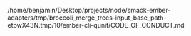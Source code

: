 /home/benjamin/Desktop/projects/node/smack-ember-adapters/tmp/broccoli_merge_trees-input_base_path-etpwX43N.tmp/10/ember-cli-qunit/CODE_OF_CONDUCT.md